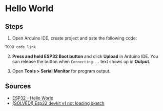# Hello World

## Steps

1) Open Arduino IDE, create project and pste the following code:

```ino
TODO code link
```

2) **Press and hold ESP32 Boot button** and click **Upload** in Arduino IDE. You can release the button when `Connecting...` text shows up in **Output**.

3) Open **Tools > Serial Monitor** for program output.

## Sources

- [ESP32 - Hello World](https://esp32io.com/tutorials/esp32-hello-world)
- [(SOLVED!) Esp32 devkit v1 not loading sketch](https://forum.arduino.cc/t/solved-esp32-devkit-v1-not-loading-sketch/861761)
